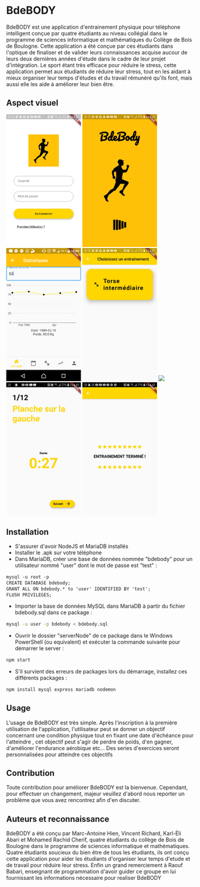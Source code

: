 # BdeBODY
 BdeBODY est une application d'entrainement physique pour téléphone intelligent conçue par quatre étudiants au niveau collégial dans le programme de sciences informatique et mathématiques du Collège de Bois de Boulogne. Cette application a été conçue par ces étudiants dans l'optique de finaliser et de valider leurs connaissances acquise aucour de leurs deux dernières années d'étude dans le cadre de leur projet d'intégration. Le sport étant très efficace pour réduire le stress, cette application permet aux étudiants de réduire leur stress, tout en les aidant à mieux organiser leur temps d'études et du travail rémunéré qu'ils font, mais aussi elle les aide à améliorer leur bien être.
 ## Aspect visuel
<img src= "Readme/Connexion.jpg" width= "200">  <img src= "Readme/LeLogo.jpg" width= "200"> <img src= "Readme/GraphProgression.png" width= "200"> <img src= "Readme/EntChoisi.jpg" width= "200">    <img src= "Readme/MuscleDévelopper.jpg" width= "200"> <img src= "Readme/VisuelExercice.jpg" width= "200"> <img src= "Readme/FinEntrainement.jpg" width= "200">

 ## Installation
 - S'assurer d'avoir NodeJS et MariaDB installés
 - Installer le .apk sur votre téléphone
 - Dans MariaDB, créer une base de données nommée "bdebody" pour un utilisateur nommé "user" dont le mot de passe est "test" :
  ```mysql
 mysql -u root -p
CREATE DATABASE bdebody;
GRANT ALL ON bdebody.* to 'user' IDENTIFIED BY 'test';
FLUSH PRIVILEGES;
```
 - Importer la base de données MySQL dans MariaDB à partir du fichier bdebody.sql dans ce package :
 ```bash
 mysql -u user -p bdebody < bdebody.sql
```
- Ouvrir le dossier "serverNode" de ce package dans le Windows PowerShell (ou equivalent) et exécuter la commande suivante pour démarrer le server :
```bash
npm start
```

- S'il survient des erreurs de packages lors du démarrage, installez ces différents packages : 
```bash
npm install mysql express mariadb nodemon 
```
 ## Usage
  L'usage de BdeBODY est très simple. Après l'inscription à la première utilisation de l'application, l'utilisateur peut se donner un objectif concernant une condition physique tout en fixant une date d'échéance pour l'atteindre , cet objectif peut s'agir de perdre de poids, d'en gagner, d'améliorer l'endurance aérobique etc... Des series d'exercices seront personnalisées pour atteindre ces objectifs

 ## Contribution
 Toute contribution pour améliorer BdeBODY est la bienvenue. Cependant, pour effectuer un changement, majeur veuillez d'abord nous reporter un problème que vous avez rencontrez afin d'en discuter.

 ## Auteurs et reconnaissance
 BdeBODY a été conçu par Marc-Antoine Hien, Vincent Richard, Karl-Éli Abari et Mohamed Rachid Cherif, quatre étudiants du collège de Bois de Boulogne dans le programme de sciences informatique et mathématiques. Quatre étudiants soucieux du bien être de tous les étudiants, ils ont conçu cette application pour aider les étudiants d'organiser leur temps d'etude et de travail pour réduire leur stress. Enfin un grand remerciement à Raouf Babari, enseignant de programmation d'avoir guider ce groupe en lui fournissant les informations nécessaire pour realiser BdeBODY 

